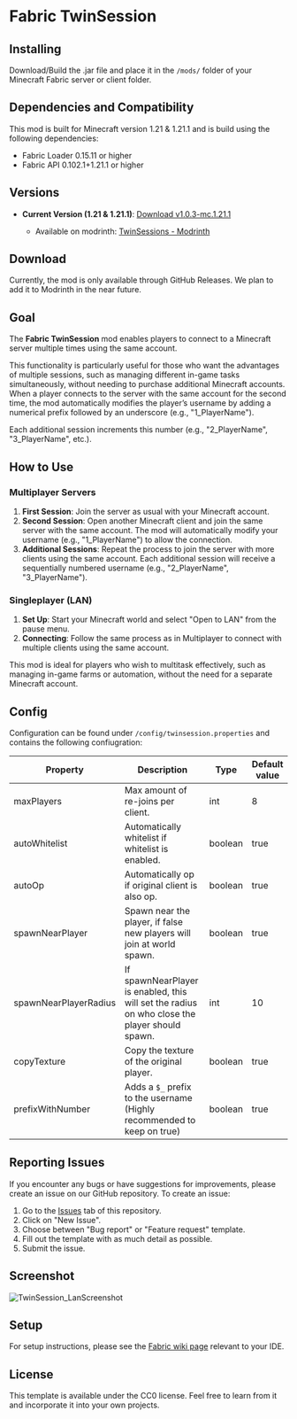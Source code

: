 # Fabric TwinSession

## Installing

Download/Build the .jar file and place it in the `/mods/` folder of your Minecraft Fabric server or client folder.


## Dependencies and Compatibility

This mod is built for Minecraft version 1.21 & 1.21.1 and is build using the following dependencies:

- Fabric Loader 0.15.11 or higher
- Fabric API 0.102.1+1.21.1 or higher

## Versions

- **Current Version (1.21 & 1.21.1)**: [Download v1.0.3-mc.1.21.1](https://github.com/TheMisterFish/Fabric_TwinSession/releases/tag/v1.0.3-mc.1.21.1)

    - Available on modrinth: [TwinSessions - Modrinth](https://modrinth.com/mod/twinsession)

## Download

Currently, the mod is only available through GitHub Releases. We plan to add it to Modrinth in the near future.

## Goal

The **Fabric TwinSession** mod enables players to connect to a Minecraft server multiple times using the same account. 

This functionality is particularly useful for those who want the advantages of multiple sessions, 
such as managing different in-game tasks simultaneously, without needing to purchase additional Minecraft accounts. 
When a player connects to the server with the same account for the second time, the mod automatically modifies the player’s username by 
adding a numerical prefix followed by an underscore (e.g., "1_PlayerName"). 

Each additional session increments this number (e.g., "2_PlayerName", "3_PlayerName", etc.).

## How to Use

### Multiplayer Servers
1. **First Session**: Join the server as usual with your Minecraft account.
2. **Second Session**: Open another Minecraft client and join the same server with the same account. The mod will automatically modify your username (e.g., "1_PlayerName") to allow the connection.
3. **Additional Sessions**: Repeat the process to join the server with more clients using the same account. Each additional session will receive a sequentially numbered username (e.g., "2_PlayerName", "3_PlayerName").

### Singleplayer (LAN)
1. **Set Up**: Start your Minecraft world and select "Open to LAN" from the pause menu.
2. **Connecting**: Follow the same process as in Multiplayer to connect with multiple clients using the same account.

This mod is ideal for players who wish to multitask effectively, such as managing in-game farms or automation, without the need for a separate Minecraft account.

## Config

Configuration can be found under `/config/twinsession.properties` and contains the following confiugration:

| Property              | Description                                                                                   | Type    | Default value |
|-----------------------|-----------------------------------------------------------------------------------------------|---------|---------------|
| maxPlayers            | Max amount of re-joins per client.                                                            | int     | 8             |
| autoWhitelist         | Automatically whitelist if whitelist is enabled.                                              | boolean | true          |
| autoOp                | Automatically op if original client is also op.                                               | boolean | true          |
| spawnNearPlayer       | Spawn near the player, if false new players will join at world spawn.                         | boolean | true          |
| spawnNearPlayerRadius | If spawnNearPlayer is enabled, this will set the radius on who close the player should spawn. | int     | 10            |
| copyTexture           | Copy the texture of the original player.                                                      | boolean | true          |
| prefixWithNumber      | Adds a `$_` prefix to the username (Highly recommended to keep on true)                       | boolean | true          |


## Reporting Issues

If you encounter any bugs or have suggestions for improvements, please create an issue on our GitHub repository. To create an issue:

1. Go to the [Issues](https://github.com/TheMisterFish/Fabric_TwinSession/issues) tab of this repository.
2. Click on "New Issue".
3. Choose between "Bug report" or "Feature request" template.
4. Fill out the template with as much detail as possible.
5. Submit the issue.

## Screenshot

![TwinSession_LanScreenshot](https://github.com/user-attachments/assets/dc5bb67f-4d5d-4246-8b4a-b2ef5922beea)

## Setup

For setup instructions, please see the [Fabric wiki page](https://fabricmc.net/wiki/tutorial:setup) relevant to your IDE.

## License

This template is available under the CC0 license. Feel free to learn from it and incorporate it into your own projects.
